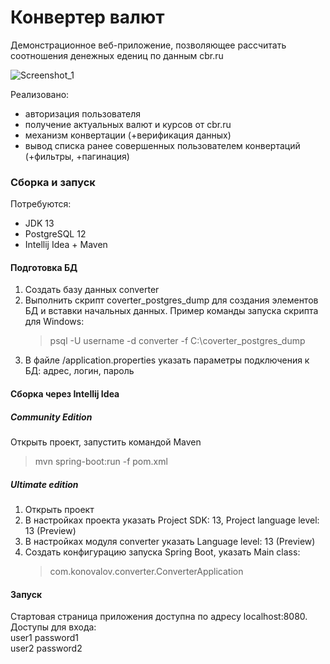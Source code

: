 # Конвертер валют
Демонстрационное веб-приложение, позволяющее рассчитать соотношения денежных едениц по данным cbr.ru

![Screenshot_1](https://user-images.githubusercontent.com/49783652/88678786-782dfa00-d0f7-11ea-894c-22be61d3dc9a.png)

Реализовано:
- авторизация пользователя
- получение актуальных валют и курсов от cbr.ru
- механизм конвертации (+верификация данных)
- вывод списка ранее совершенных пользователем конвертаций (+фильтры, +пагинация)

### Сборка и запуск
Потребуются:
- JDK 13
- PostgreSQL 12
- Intellij Idea + Maven

#### Подготовка БД
1. Создать базу данных converter
2. Выполнить скрипт coverter_postgres_dump для создания элементов БД и вставки начальных данных. Пример команды запуска скрипта для Windows:
    > psql -U username -d converter -f C:\coverter_postgres_dump
3. В файле /application.properties указать параметры подключения к БД: адрес, логин, пароль

#### Сборка через Intellij Idea

##### Community Edition
Открыть проект, запустить командой Maven
   > mvn spring-boot:run -f pom.xml 

##### Ultimate edition
1. Открыть проект
2. В настройках проекта указать Projeсt SDK: 13, Project language level: 13 (Preview)
3. В настройках модуля converter указать Language level: 13 (Preview)
4. Создать конфигурацию запуска Spring Boot, указать Main class:
    > com.konovalov.converter.ConverterApplication

#### Запуск
Стартовая страница приложения доступна по адресу localhost:8080. Доступы для входа:  
user1 password1  
user2 password2

